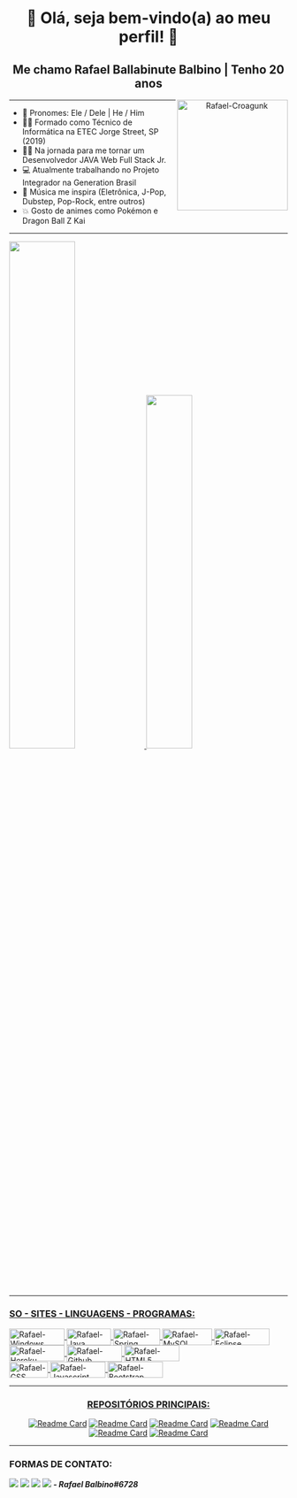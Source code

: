 <div align="center"><h1> 👋 Olá, seja bem-vindo(a) ao meu perfil! 👋 </h1></div>

<div align="center"><h2> Me chamo Rafael Ballabinute Balbino | Tenho 20 anos </h2></div>

<div align="center">
 <img align="right" alt="Rafael-Croagunk" height="200" src="https://pa1.narvii.com/6427/b87df2f9562520e2346e6233338377cc7bbd7b27_hq.gif">
</div>

----------------------------------------------------------------------------------------------------------------------------------------------------------------------
- 👦 Pronomes: Ele / Dele | He / Him
- 👨‍🎓 Formado como Técnico de Informática na ETEC Jorge Street, SP (2019)
- 👨‍💻 Na jornada para me tornar um Desenvolvedor JAVA Web Full Stack Jr.
- 💻 Atualmente trabalhando no Projeto Integrador na Generation Brasil
- 🎵 Música me inspira (Eletrônica, J-Pop, Dubstep, Pop-Rock, entre outros)
- 💥 Gosto de animes como Pokémon e Dragon Ball Z Kai
----------------------------------------------------------------------------------------------------------------------------------------------------------------------
  <a href="https://github.com/RafaelBalbino">
  <img width="48.5%" 
   src="https://github-readme-stats.vercel.app/api?PAT_1&username=RafaelBalbino&show_icons=true&theme=slateorange&include_all_commits=true&count_private=true"/>
  <img width="40.5%" src="https://github-readme-stats.vercel.app/api/top-langs/?PAT_1&username=RafaelBalbino&layout=compact&langs_count=7&theme=slateorange"/>
  
---------------------------------------------------------------------------------------------------------------------------------------------------------------------
### SO - SITES - LINGUAGENS - PROGRAMAS:
<img align="center" alt="Rafael-Windows" height="30" width="100" src="https://img.shields.io/badge/Windows-0078D6?style=for-the-badge&logo=windows&logoColor=white">
<img align="center" alt="Rafael-Java" height="30" width="80" src="https://img.shields.io/badge/Java-ED8B00?style=for-the-badge&logo=java&logoColor=white">  <img align="center" alt="Rafael-Spring" height="30" width="85" src="https://img.shields.io/badge/Spring-6DB33F?style=for-the-badge&logo=spring&logoColor=white"> <img align="center" alt="Rafael-MySQL" height="30" width="90" src="https://img.shields.io/badge/MySQL-005C84?style=for-the-badge&logo=mysql&logoColor=white">  <img align="center" alt="Rafael-Eclipse" height="30" width="100" src="https://img.shields.io/badge/Eclipse-2C2255?style=for-the-badge&logo=eclipse&logoColor=white">  <img align="center" alt="Rafael-Heroku" height="29" width="100" src="https://img.shields.io/badge/Heroku-430098?style=for-the-badge&logo=heroku&logoColor=white">  <img align="center" alt="Rafael-Github" height="30" width="100" src="https://img.shields.io/badge/GitHub-100000?style=for-the-badge&logo=github&logoColor=white">
<img align="center" alt="Rafael-HTML5" height="29" width="100" src="https://img.shields.io/badge/HTML5-E34F26?style=for-the-badge&logo=html5&logoColor=white">
 <br>
 <img align="center" alt="Rafael-CSS" height="29" width="70" src="https://img.shields.io/badge/CSS-239120?&style=for-the-badge&logo=css3&logoColor=white">
 <img align="center" alt="Rafael-Javascript" height="29" width="100" src="https://img.shields.io/badge/JavaScript-F7DF1E?style=for-the-badge&logo=javascript&logoColor=black">
 <img align="center" alt="Rafael-Bootstrap" height="29" width="100" src="https://img.shields.io/badge/Bootstrap-563D7C?style=for-the-badge&logo=bootstrap&logoColor=white">
 
---------------------------------------------------------------------------------------------------------------------------------------------------------------------
<div align="center">
 <h3> REPOSITÓRIOS PRINCIPAIS: </h3>

[![Readme Card](https://github-readme-stats.vercel.app/api/pin/?username=RafaelBalbino&show_icons=true&theme=slateorange&repo=BlogPessoalFront)](https://github.com/RafaelBalbino/BlogPessoalFront)
[![Readme Card](https://github-readme-stats.vercel.app/api/pin/?username=RafaelBalbino&show_icons=true&theme=slateorange&repo=BlogPessoal)](https://github.com/RafaelBalbino/BlogPessoal)
[![Readme Card](https://github-readme-stats.vercel.app/api/pin/?username=RafaelBalbino&show_icons=true&theme=slateorange&repo=RafaelBalbinoSite)](https://github.com/RafaelBalbino/RafaelBalbinoSite)
[![Readme Card](https://github-readme-stats.vercel.app/api/pin/?username=RafaelBalbino&show_icons=true&theme=slateorange&repo=RafaelBalbinoBootstrap)](https://github.com/RafaelBalbino/RafaelBalbinoBootstrap)
[![Readme Card](https://github-readme-stats.vercel.app/api/pin/?username=RafaelBalbino&show_icons=true&theme=slateorange&repo=ProjetoIntegradorFront)](https://github.com/RafaelBalbino/ProjetoIntegradorFront)
[![Readme Card](https://github-readme-stats.vercel.app/api/pin/?username=RafaelBalbino&show_icons=true&theme=slateorange&repo=ProjetoIntegrador)](https://github.com/RafaelBalbino/ProjetoIntegrador)
</div>
 
---------------------------------------------------------------------------------------------------------------------------------------------------------------------
### FORMAS DE CONTATO:
<a href = "mailto:rafaelballabi@hotmail.com"><img src="https://img.shields.io/badge/Microsoft_Outlook-0078D4?style=for-the-badge&logo=microsoft-outlook&logoColor=white" target="_blank"></a>
<a href = "mailto:rafaelbalbal@gmail.com"><img src="https://img.shields.io/badge/Gmail-D14836?style=for-the-badge&logo=gmail&logoColor=white" target="_blank"></a>
<a href = "https://www.linkedin.com/in/rafael-ballabinute-balbino" target="_blank"><img src="https://img.shields.io/badge/-LinkedIn-%230077B5?style=for-the-badge&logo=linkedin&logoColor=white" target="_blank"></a>
<a href = "Rafael Balbino#6728"><img src="https://img.shields.io/badge/Discord-7289DA?style=for-the-badge&logo=discord&logoColor=white"></a> ***- Rafael Balbino#6728***

